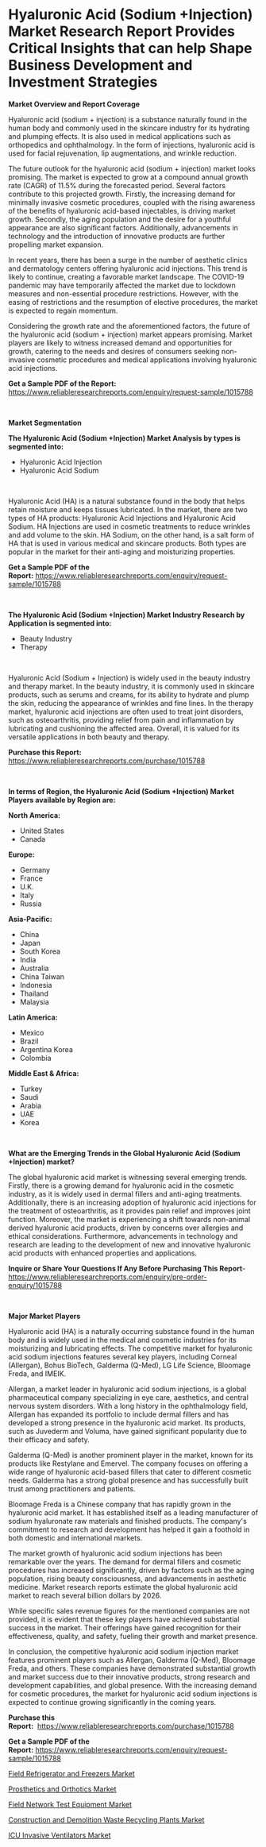 <p><h1>Hyaluronic Acid (Sodium +Injection) Market Research Report Provides Critical Insights that can help Shape Business Development and Investment Strategies</h1></p><p><strong>Market Overview and Report Coverage</strong></p>
<p><p>Hyaluronic acid (sodium + injection) is a substance naturally found in the human body and commonly used in the skincare industry for its hydrating and plumping effects. It is also used in medical applications such as orthopedics and ophthalmology. In the form of injections, hyaluronic acid is used for facial rejuvenation, lip augmentations, and wrinkle reduction.</p><p>The future outlook for the hyaluronic acid (sodium + injection) market looks promising. The market is expected to grow at a compound annual growth rate (CAGR) of 11.5% during the forecasted period. Several factors contribute to this projected growth. Firstly, the increasing demand for minimally invasive cosmetic procedures, coupled with the rising awareness of the benefits of hyaluronic acid-based injectables, is driving market growth. Secondly, the aging population and the desire for a youthful appearance are also significant factors. Additionally, advancements in technology and the introduction of innovative products are further propelling market expansion.</p><p>In recent years, there has been a surge in the number of aesthetic clinics and dermatology centers offering hyaluronic acid injections. This trend is likely to continue, creating a favorable market landscape. The COVID-19 pandemic may have temporarily affected the market due to lockdown measures and non-essential procedure restrictions. However, with the easing of restrictions and the resumption of elective procedures, the market is expected to regain momentum.</p><p>Considering the growth rate and the aforementioned factors, the future of the hyaluronic acid (sodium + injection) market appears promising. Market players are likely to witness increased demand and opportunities for growth, catering to the needs and desires of consumers seeking non-invasive cosmetic procedures and medical applications involving hyaluronic acid injections.</p></p>
<p><strong>Get a Sample PDF of the Report:</strong> <a href="https://www.reliableresearchreports.com/enquiry/request-sample/1015788">https://www.reliableresearchreports.com/enquiry/request-sample/1015788</a></p>
<p>&nbsp;</p>
<p><strong>Market Segmentation</strong></p>
<p><strong>The Hyaluronic Acid (Sodium +Injection) Market Analysis by types is segmented into:</strong></p>
<p><ul><li>Hyaluronic Acid Injection</li><li>Hyaluronic Acid Sodium</li></ul></p>
<p>&nbsp;</p>
<p><p>Hyaluronic Acid (HA) is a natural substance found in the body that helps retain moisture and keeps tissues lubricated. In the market, there are two types of HA products: Hyaluronic Acid Injections and Hyaluronic Acid Sodium. HA Injections are used in cosmetic treatments to reduce wrinkles and add volume to the skin. HA Sodium, on the other hand, is a salt form of HA that is used in various medical and skincare products. Both types are popular in the market for their anti-aging and moisturizing properties.</p></p>
<p><strong>Get a Sample PDF of the Report:</strong>&nbsp;<a href="https://www.reliableresearchreports.com/enquiry/request-sample/1015788">https://www.reliableresearchreports.com/enquiry/request-sample/1015788</a></p>
<p>&nbsp;</p>
<p><strong>The Hyaluronic Acid (Sodium +Injection) Market Industry Research by Application is segmented into:</strong></p>
<p><ul><li>Beauty Industry</li><li>Therapy</li></ul></p>
<p>&nbsp;</p>
<p><p>Hyaluronic Acid (Sodium + Injection) is widely used in the beauty industry and therapy market. In the beauty industry, it is commonly used in skincare products, such as serums and creams, for its ability to hydrate and plump the skin, reducing the appearance of wrinkles and fine lines. In the therapy market, hyaluronic acid injections are often used to treat joint disorders, such as osteoarthritis, providing relief from pain and inflammation by lubricating and cushioning the affected area. Overall, it is valued for its versatile applications in both beauty and therapy.</p></p>
<p><strong>Purchase this Report:</strong>&nbsp; <a href="https://www.reliableresearchreports.com/purchase/1015788">https://www.reliableresearchreports.com/purchase/1015788</a></p>
<p>&nbsp;</p>
<p><strong>In terms of Region, the Hyaluronic Acid (Sodium +Injection) Market Players available by Region are:</strong></p>
<p>
    <p> <strong> North America: </strong>
        <ul>
            <li>United States</li>
            <li>Canada</li>
        </ul>
        </p> 
    <p> <strong> Europe: </strong>
        <ul>
            <li>Germany</li>
            <li>France</li>
            <li>U.K.</li>
            <li>Italy</li>
            <li>Russia</li>
        </ul>
        </p> 
    <p> <strong> Asia-Pacific: </strong>
        <ul>
            <li>China</li>
            <li>Japan</li>
            <li>South Korea</li>
            <li>India</li>
            <li>Australia</li>
            <li>China Taiwan</li>
            <li>Indonesia</li>
            <li>Thailand</li>
            <li>Malaysia</li>
        </ul>
        </p> 
    <p> <strong> Latin America: </strong>
        <ul>
            <li>Mexico</li>
            <li>Brazil</li>
            <li>Argentina Korea</li>
            <li>Colombia</li>
        </ul>
        </p> 
    <p> <strong> Middle East & Africa: </strong>
        <ul>
            <li>Turkey</li>
            <li>Saudi</li>
            <li>Arabia</li>
            <li>UAE</li>
            <li>Korea</li>
        </ul>
    </p>
    </p>
<p>&nbsp;</p>
<p><strong>What are the Emerging Trends in the Global Hyaluronic Acid (Sodium +Injection) market?</strong></p>
<p><p>The global hyaluronic acid market is witnessing several emerging trends. Firstly, there is a growing demand for hyaluronic acid in the cosmetic industry, as it is widely used in dermal fillers and anti-aging treatments. Additionally, there is an increasing adoption of hyaluronic acid injections for the treatment of osteoarthritis, as it provides pain relief and improves joint function. Moreover, the market is experiencing a shift towards non-animal derived hyaluronic acid products, driven by concerns over allergies and ethical considerations. Furthermore, advancements in technology and research are leading to the development of new and innovative hyaluronic acid products with enhanced properties and applications.</p></p>
<p><strong>Inquire or Share Your Questions If Any Before Purchasing This Report</strong>- <a href="https://www.reliableresearchreports.com/enquiry/pre-order-enquiry/1015788">https://www.reliableresearchreports.com/enquiry/pre-order-enquiry/1015788</a></p>
<p>&nbsp;</p>
<p><strong>Major Market Players</strong></p>
<p><p>Hyaluronic acid (HA) is a naturally occurring substance found in the human body and is widely used in the medical and cosmetic industries for its moisturizing and lubricating effects. The competitive market for hyaluronic acid sodium injections features several key players, including Corneal (Allergan), Bohus BioTech, Galderma (Q-Med), LG Life Science, Bloomage Freda, and IMEIK.</p><p>Allergan, a market leader in hyaluronic acid sodium injections, is a global pharmaceutical company specializing in eye care, aesthetics, and central nervous system disorders. With a long history in the ophthalmology field, Allergan has expanded its portfolio to include dermal fillers and has developed a strong presence in the hyaluronic acid market. Its products, such as Juvederm and Voluma, have gained significant popularity due to their efficacy and safety.</p><p>Galderma (Q-Med) is another prominent player in the market, known for its products like Restylane and Emervel. The company focuses on offering a wide range of hyaluronic acid-based fillers that cater to different cosmetic needs. Galderma has a strong global presence and has successfully built trust among practitioners and patients.</p><p>Bloomage Freda is a Chinese company that has rapidly grown in the hyaluronic acid market. It has established itself as a leading manufacturer of sodium hyaluronate raw materials and finished products. The company's commitment to research and development has helped it gain a foothold in both domestic and international markets.</p><p>The market growth of hyaluronic acid sodium injections has been remarkable over the years. The demand for dermal fillers and cosmetic procedures has increased significantly, driven by factors such as the aging population, rising beauty consciousness, and advancements in aesthetic medicine. Market research reports estimate the global hyaluronic acid market to reach several billion dollars by 2026.</p><p>While specific sales revenue figures for the mentioned companies are not provided, it is evident that these key players have achieved substantial success in the market. Their offerings have gained recognition for their effectiveness, quality, and safety, fueling their growth and market presence.</p><p>In conclusion, the competitive hyaluronic acid sodium injection market features prominent players such as Allergan, Galderma (Q-Med), Bloomage Freda, and others. These companies have demonstrated substantial growth and market success due to their innovative products, strong research and development capabilities, and global presence. With the increasing demand for cosmetic procedures, the market for hyaluronic acid sodium injections is expected to continue growing significantly in the coming years.</p></p>
<p><strong>Purchase this Report:</strong>&nbsp;&nbsp;<a href="https://www.reliableresearchreports.com/purchase/1015788">https://www.reliableresearchreports.com/purchase/1015788</a></p>
<p></p>
<p><strong>Get a Sample PDF of the Report:</strong>&nbsp;<a href="https://www.reliableresearchreports.com/enquiry/request-sample/1015788">https://www.reliableresearchreports.com/enquiry/request-sample/1015788</a></p>
<p><p><a href="https://medium.com/@enostillman2023/field-refrigerator-and-freezers-market-insights-into-market-cagr-market-trends-and-growth-23c225f97163">Field Refrigerator and Freezers Market</a></p><p><a href="https://www.linkedin.com/pulse/prosthetics-orthotics-market-size-share-amp-trends-analysis-io9jc/">Prosthetics and Orthotics Market</a></p><p><a href="https://medium.com/@leonorhaley2009/field-network-test-equipment-market-analysis-its-cagr-market-segmentation-and-global-industry-800082695fe8">Field Network Test Equipment Market</a></p><p><a href="https://github.com/RoccoManning/Market-Research-Report-List-2/blob/main/construction-and-demolition-waste-recycling-plants-market.md">Construction and Demolition Waste Recycling Plants Market</a></p><p><a href="https://www.linkedin.com/pulse/icu-invasive-ventilators-market-research-report-unlocks-analysis-kzsuc/">ICU Invasive Ventilators Market</a></p></p>